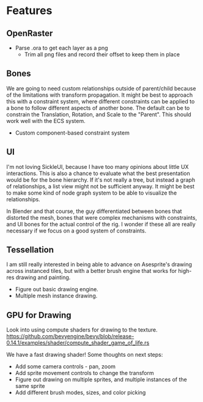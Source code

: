 # Features

## OpenRaster
- Parse .ora to get each layer as a png
  - Trim all png files and record their offset to keep them in place

## Bones
We are going to need custom relationships outside of parent/child because of the limitations with transform propagation. It might be best to approach this with a constraint system, where different constraints can be applied to a bone to follow different aspects of another bone. The default can be to constrain the Translation, Rotation, and Scale to the "Parent". This should work well with the ECS system.  

- Custom component-based constraint system

## UI
I'm not loving SickleUI, because I have too many opinions about little UX interactions. This is also a chance to evaluate what the best presentation would be for the bone hierarchy. If it's not really a tree, but instead a graph of relationships, a list view might not be sufficient anyway. It might be best to make some kind of node graph system to be able to visualize the relationships.

In Blender and that course, the guy differentiated between bones that distorted the mesh, bones that were complex mechanisms with constraints, and UI bones for the actual control of the rig. I wonder if these all are really necessary if we focus on a good system of constraints.

## Tessellation
I am still really interested in being able to advance on Asesprite's drawing across instanced tiles, but with a better brush engine that works for high-res drawing and painting.

- Figure out basic drawing engine.
- Multiple mesh instance drawing.

## GPU for Drawing
Look into using compute shaders for drawing to the texture.
https://github.com/bevyengine/bevy/blob/release-0.14.1/examples/shader/compute_shader_game_of_life.rs

We have a fast drawing shader! Some thoughts on next steps:
- Add some camera controls - pan, zoom
- Add sprite movement controls to change the transform
- Figure out drawing on multiple sprites, and multiple instances of the same sprite
- Add different brush modes, sizes, and color picking
